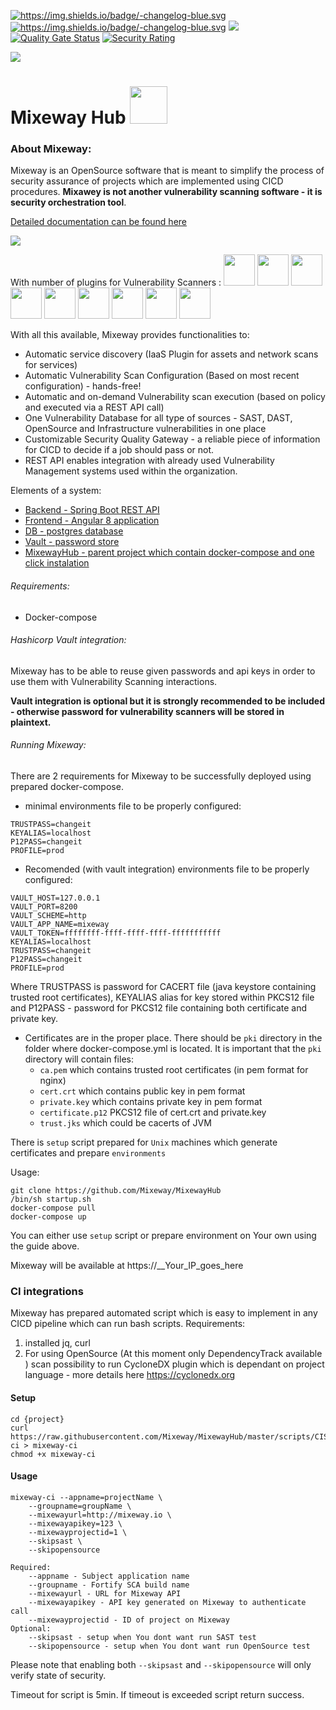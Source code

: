 <a href="https://github.com/Mixeway/MixewayHub/blob/master/releasenote.md"><img src="https://img.shields.io/badge/version-1.2.0-blue" alt="https://img.shields.io/badge/-changelog-blue.svg" data-canonical-src="https://img.shields.io/badge/-changelog-blue.svg" style="max-width:100%;"></a>
<a href="hub.docker.comd"><img src="https://img.shields.io/docker/pulls/mixeway/backend?logo=Mixeway&style=plastic" alt="https://img.shields.io/badge/-changelog-blue.svg" data-canonical-src="https://img.shields.io/badge/-changelog-blue.svg" style="max-width:100%;"></a>
![](https://github.com/Mixeway/MixewayBackend/workflows/deploy/badge.svg?branch=master)
[![Quality Gate Status](https://sonarcloud.io/api/project_badges/measure?project=Mixeway_MixewayBackend&metric=alert_status)](https://sonarcloud.io/dashboard?id=Mixeway_MixewayBackend)
[![Security Rating](https://sonarcloud.io/api/project_badges/measure?project=Mixeway_MixewayBackend&metric=security_rating)](https://sonarcloud.io/dashboard?id=Mixeway_MixewayBackend)

<img src="https://mixeway.github.io/img/mixewaybadge.png">

# Mixeway Hub <img src="https://mixeway.github.io/img/logo_dashboard.png" height="60px">

### About Mixeway:
Mixeway is an OpenSource software that is meant to simplify the process of security assurance of projects which are implemented using CICD procedures. **Mixawey is not another vulnerability scanning
software - it is security orchestration tool**.

<a href="https://mixeway.github.io">Detailed documentation can be found here</a>


<img src="https://mixeway.github.io/img/createproject.gif">


With number of plugins for Vulnerability Scanners :
<img src="https://mixeway.github.io/img/nessus.png" height="50px">
<img src="https://mixeway.github.io/img/openvas.jpg" height="50px">
<img src="https://mixeway.github.io/img/acunetix.jpg" height="50px">
<img src="https://mixeway.github.io/img/fortify.jpg" height="50px">
<img src="https://mixeway.github.io/img/deptrack.png" height="50px">
<img src="https://mixeway.github.io/img/cis.png" height="50px">
<img src="https://mixeway.github.io/img/jenkins.jpg" height="50px">
<img src="https://mixeway.github.io/img/jira.jpg" height="50px">
<img src="https://www.checkmarx.com/wp-content/uploads/2019/10/Checkmarx-logo-2019-horizontal-4.png" height="50px">

With all this available, Mixeway provides functionalities to:
- Automatic service discovery (IaaS Plugin for assets and network scans for services)
- Automatic Vulnerability Scan Configuration (Based on most recent configuration) - hands-free!
- Automatic and on-demand Vulnerability scan execution (based on policy and executed via a REST API call)
- One Vulnerability Database for all type of sources - SAST, DAST, OpenSource and Infrastructure vulnerabilities in one place
- Customizable Security Quality Gateway - a reliable piece of information for CICD to decide if a job should pass or not.
- REST API enables integration with already used Vulnerability Management systems used within the organization.

Elements of a system:
- <a href="https://github.com/Mixeway/MixewayBackend">Backend - Spring Boot REST API</a>
- <a href="https://github.com/Mixeway/MixewayFrontend">Frontend - Angular 8 application </a>
- <a href="https://hub.docker.com/_/postgres">DB - postgres database</a>
- <a href="https://www.vaultproject.io/">Vault - password store</a>
- <a href="https://github.com/Mixeway/MixewayHub">MixewayHub - parent project which contain docker-compose and one click instalation </a>


###### Requirements:
- Docker-compose

###### Hashicorp Vault integration:
Mixeway has to be able to reuse given passwords and api keys in order to use them with Vulnerability Scanning interactions.

**Vault integration is optional but it is strongly recommended to be included - otherwise password for vulnerability scanners will
be stored in plaintext.**


###### Running Mixeway:
There are 2 requirements for Mixeway to be successfully deployed using prepared docker-compose.
- minimal environments file to be properly configured:
```
TRUSTPASS=changeit
KEYALIAS=localhost
P12PASS=changeit
PROFILE=prod
```
- Recomended (with vault integration) environments file to be properly configured:
```
VAULT_HOST=127.0.0.1
VAULT_PORT=8200
VAULT_SCHEME=http
VAULT_APP_NAME=mixeway
VAULT_TOKEN=ffffffff-ffff-ffff-ffff-fffffffffff
KEYALIAS=localhost
TRUSTPASS=changeit
P12PASS=changeit
PROFILE=prod
```
Where TRUSTPASS is password for CACERT file (java keystore containing trusted root certificates), KEYALIAS alias for key stored within PKCS12 file and P12PASS - password for PKCS12 file containing both certificate and private key.
- Certificates are in the proper place. There should be `pki` directory in the folder where docker-compose.yml is located. It is important that the `pki` directory will contain files:
  - `ca.pem` which contains trusted root certificates (in pem format for nginx)
  - `cert.crt` which contains public key in pem format
  - `private.key` which contains private key in pem format
  - `certificate.p12` PKCS12 file of cert.crt and private.key
  - `trust.jks` which could be cacerts of JVM 
  
There is `setup` script prepared for `Unix` machines which generate certificates and prepare `environments`

Usage:
```
git clone https://github.com/Mixeway/MixewayHub
/bin/sh startup.sh
docker-compose pull
docker-compose up
```

You can either use `setup` script or prepare environment on Your own using the guide above.

Mixeway will be available at https://__Your_IP_goes_here

### CI integrations
Mixeway has prepared automated script which is easy to implement in any CICD pipeline which can run bash scripts.
Requirements:
1. installed jq, curl
2. For using OpenSource (At this moment only DependencyTrack available ) scan possibility to run CycloneDX plugin which is dependant on project language - more details here
https://cyclonedx.org

#### Setup
```
cd {project}
curl https://raw.githubusercontent.com/Mixeway/MixewayHub/master/scripts/CIScripts/mixeway-ci > mixeway-ci
chmod +x mixeway-ci
```

#### Usage
```
mixeway-ci --appname=projectName \
    --groupname=groupName \
    --mixewayurl=http://mixeway.io \
    --mixewayapikey=123 \
    --mixewayprojectid=1 \
    --skipsast \
    --skipopensource

Required:
    --appname - Subject application name
    --groupname - Fortify SCA build name
    --mixewayurl - URL for Mixeway API
    --mixewayapikey - API key generated on Mixeway to authenticate call
    --mixewayprojectid - ID of project on Mixeway
Optional:
    --skipsast - setup when You dont want run SAST test
    --skipopensource - setup when You dont want run OpenSource test
```

Please note that enabling both `--skipsast` and `--skipopensource` will only verify state of security.

Timeout for script is 5min. If timeout is exceeded script return success.
